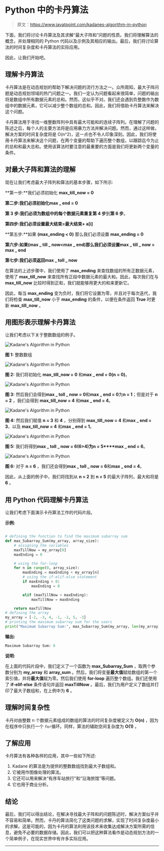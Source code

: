 # Python 中的卡丹算法

> 原文：<https://www.javatpoint.com/kadanes-algorithm-in-python>

下面，我们将讨论卡丹算法及其求解“最大子阵和”问题的性质。我们将理解算法的概念，并处理相同的 Python 代码以及示例及其相应的输出。最后，我们将讨论算法的时间复杂度和卡丹算法的实际应用。

因此，让我们开始吧。

## 理解卡丹算法

卡丹算法是在动态规划的帮助下解决问题的流行方法之一。众所周知，最大子阵问题是动态规划领域的热门问题之一。我们一定认为问题看起来很简单，问题的输出将是数组中所有数据元素的总和。然而，这似乎不对。我们还会遇到负整数作为数组中的数据元素，它可以减少整个数组的总和。因此，我们将借助卡丹算法来解决这个问题。

卡丹算法用于寻找一维整数阵列中具有最大可能和的连续子阵列。在理解了问题的陈述之后，每个人的主要方法将是应用暴力方法并解决问题。然而，通过这样做，解决方案的时间复杂度将是 O(n^2)，这一点也不令人印象深刻。因此，我们将使用卡丹算法来解决这个问题，在两个变量的帮助下遍历整个数组，以跟踪迄今为止的总和和最大总和。使用该算法时要注意的最重要的方面是我们将更新两个变量的条件。

## 对最大子阵和算法的理解

现在让我们考虑最大子阵列和算法的基本步骤，如下所示:

**第一步:**我们必须初始化 **max_till_now = 0**

**第二步:**我们必须初始化**max _ end = 0**

**第 3 步:**我们必须为数组中的每个数据元素重复**第 4 步**到**第 6 步**。

**第四步:**我们必须设置**最大结束=最大结束+ a[i]**

**第五步:**如果 **(max_ending < 0)** 那么我们必须设置 **max_ending = 0**

**第六步:**如果**(max _ till _ now<max _ end)**那么我们必须设置**max _ till _ now = max _ end**

**第七步:**我们必须返回**max _ toll _ now**

在算法的上述步骤中，我们使用了 **max_ending** 来查找数组的所有正数据元素，使用了 **max_till_now** 来查找所有正段中数据元素的最大和。因此，每次我们在与 **max_till_now** 比较时得到正和，我们就能够用更大的和来更新它。

因此，每当 **max_ending** 变为负时，我们将它设置为零，并且对于每次迭代，我们将检查 **max_till_now** 小于 **max_ending** 的条件，以便在条件返回 **True** 时更新 **max_till_now** 。

## 用图形表示理解卡丹算法

让我们考虑以下关于整数数组的例子。

![Kadane's Algorithm in Python](img/99a985acf6a616baac257eefb15090f9.png)

**图 1:** 整数数组

![Kadane's Algorithm in Python](img/1049d9611e303836ef67827da18c969a.png)

**图 2:** 我们将初始化 **max_till_now = 0** 和**max _ end = 0(n = 0)**。

![Kadane's Algorithm in Python](img/a115d1a590ad649d36f63ffba60de03f.png)

**图 3:** 然后我们会得到**max _ toll _ now = 0**和**max _ end = 0**为**n = 1**；但是对于 **n = 2** ，我们会得到 **max_till_now = 4** 和**max _ end = 4**。

![Kadane's Algorithm in Python](img/e80b33ecc158e09e808c29efe788c817.png)

**图 4:** 然后我们赋值 **n = 3** 和 **4** ，分别得到 **max_till_now = 4** 和**max _ end = 3**，以及 **max_till_now = 4** 和**max _ end = 1**。

![Kadane's Algorithm in Python](img/a8dc5b8cd04a1425de9d2d725f5cbac1.png)

**图 5:** 我们将得到**max _ toll _ now = 6(6>4)**为**n = 5****max _ end = 6**。

![Kadane's Algorithm in Python](img/dd3e3fd9c0a2c2ddff90a32461d782a6.png)

**图 6:** 对于 **n = 6** ，我们还会得到**max _ toll _ now = 6**和**max _ end = 4**。

因此，从上面的例子中，我们将找到从 **n = 2** 到 **n = 5** 的最大子阵列，最大和将是 **6** 。

## 用 Python 代码理解卡丹算法

让我们考虑下面演示卡丹算法工作的代码片段。

**示例:**

```py

# defining the function to find the maximum subarray sum
def max_Subarray_Sum(my_array, array_size):
    # assigning the variables
    maxTillNow = my_array[0]
    maxEnding = 0

    # using the for-loop
    for n in range(0, array_size):
        maxEnding = maxEnding + my_array[n]
        # using the if-elif-else statement
        if maxEnding < 0:
            maxEnding = 0

        elif (maxTillNow < maxEnding):
            maxTillNow = maxEnding

    return maxTillNow
# defining the array
my_array = [-2, -3, 4, -1, -2, 5, -3]
# printing the maximum subarray sum for the users
print("Maximum Subarray Sum:", max_Subarray_Sum(my_array, len(my_array)))

```

**输出:**

```py
Maximum Subarray Sum: 6

```

**说明:**

在上面的代码片段中，我们定义了一个函数为 **max_Subarray_Sum** ，取两个参数分别为 **my_array** 和 **array_sum** 。然后，我们将变量**最大值**赋给数组的第一个索引值，并将**最大值**赋为零。然后我们使用 **for-loop** 遍历整个数组。我们还使用了 **if-elif-else** 条件语句并返回 **maxTillNow** 。最后，我们为用户定义了数组并打印了最大子数组和，在上例中为 **6** 。

## 理解时间复杂性

卡丹对由整数 n 个数据元素组成的数组的算法的时间复杂度被定义为 **O(n)** ，因为在程序中只执行一个 `for`循环。同样，算法的辅助空间复杂度为 **O(1)** 。

## 了解应用

卡丹算法有各种各样的应用，其中一些如下所述:

1.  Kadane 的算法是为提供的整数数组找到最大子数组和。
2.  它被用作图像处理的算法。
3.  它还可以用来解决“有序车站旅行”和“沿海旅馆”等问题。
4.  它也用于商业分析。

## 结论

最后，我们可以得出结论，在解决寻找最大子阵和的问题陈述时，解决方案似乎并不容易和简单。然而，卡丹的算法简化了这类问题的求解，实现了时间复杂度最小的求解。这是可能的，因为卡丹的算法利用该技术来收集达成解决方案所需的信息，避免不必要的数据存储。因此，我们可以把这种算法看作是动态规划方法的一个简单例子，在现实世界中有许多实际应用。

* * *